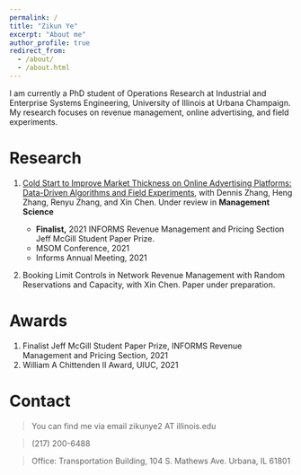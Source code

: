 ```yaml
---
permalink: /
title: "Zikun Ye"
excerpt: "About me"
author_profile: true
redirect_from: 
  - /about/
  - /about.html
---
```


I am currently a PhD student of Operations Research at Industrial and Enterprise Systems Engineering, University of Illinois at Urbana Champaign. My research focuses on revenue management, online advertising, and field experiments.

# Research

1. [Cold Start to Improve Market Thickness on Online Advertising Platforms: Data-Driven Algorithms and Field Experiments](https://papers.ssrn.com/sol3/papers.cfm?abstract_id=3702786), with Dennis Zhang, Heng Zhang, Renyu Zhang, and Xin Chen. Under review in **Management Science**
    -    **Finalist,** 2021 INFORMS Revenue Management and Pricing Section Jeff McGill Student Paper Prize.
   -    MSOM Conference, 2021
   -    Informs Annual Meeting, 2021


2. Booking Limit Controls in Network Revenue Management with Random Reservations and Capacity, with Xin Chen. Paper under preparation.

# Awards

1. Finalist Jeff McGill Student Paper Prize, INFORMS Revenue Management and Pricing Section, 2021
2. William A Chittenden II Award, UIUC, 2021


# Contact
> You can find me via email zikunye2 AT illinois.edu

> (217) 200-6488

> Office: Transportation Building, 104 S. Mathews Ave. Urbana, IL 61801
